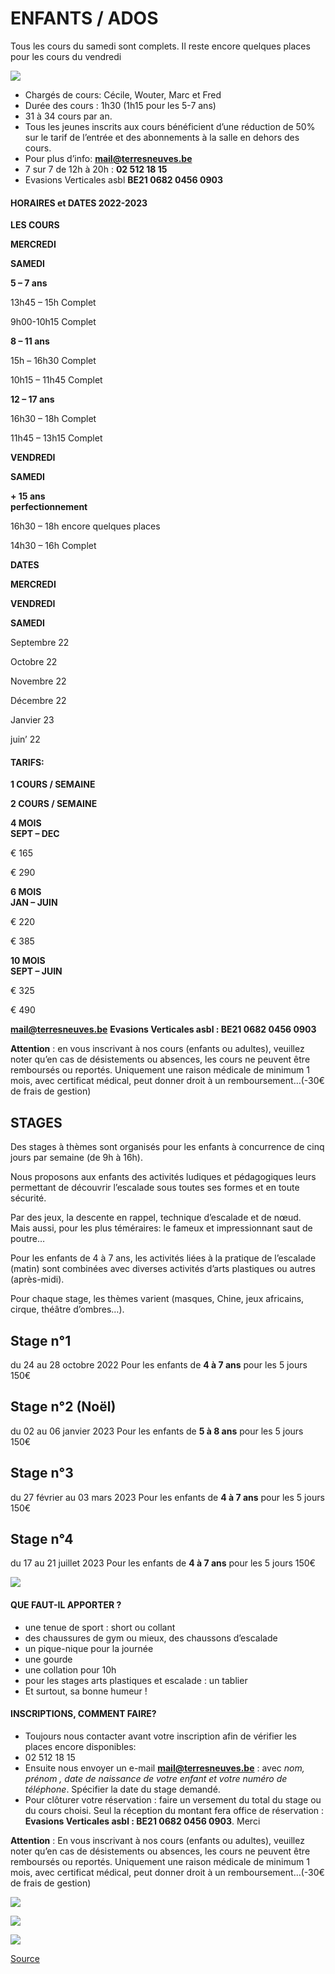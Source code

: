 ENFANTS / ADOS
==============

Tous les cours du samedi sont complets. Il reste encore quelques places pour les cours du vendredi

![](https://brusselsclimbing.be/wp-content/uploads/enfants007.jpg)

*   Chargés de cours: Cécile, Wouter, Marc et Fred
*   Durée des cours : 1h30 (1h15 pour les 5-7 ans)
*   31 à 34 cours par an.
*   Tous les jeunes inscrits aux cours bénéficient d’une réduction de 50% sur le tarif de l’entrée et des abonnements à la salle en dehors des cours.
*   Pour plus d’info: ****[mail@terresneuves.be](mailto:mail@terresneuves.be)****
*   7 sur 7 de 12h à 20h : **02 512 18 15**
*   Evasions Verticales asbl **BE21 0682 0456 0903**

#### HORAIRES et DATES 2022-2023

**LES COURS**

**MERCREDI**

**SAMEDI**

**5 – 7 ans**

13h45 – 15h Complet  

9h00-10h15 Complet  

**8 – 11 ans**

15h – 16h30 Complet  

10h15 – 11h45 Complet  

**12 – 17 ans**

16h30 – 18h Complet  

11h45 – 13h15 Complet  

**VENDREDI**

**SAMEDI**

**\+ 15 ans  
perfectionnement**

16h30 – 18h encore quelques places  

14h30 – 16h Complet  

**DATES**

**MERCREDI**

**VENDREDI**

**SAMEDI**

Septembre 22

Octobre 22

Novembre 22

Décembre 22

Janvier 23

juin’ 22

#### TARIFS:

**1 COURS / SEMAINE**

**2 COURS / SEMAINE**

**4 MOIS  
SEPT – DEC**

€ 165

€ 290

**6 MOIS  
JAN – JUIN**

€ 220

€ 385

**10 MOIS  
SEPT – JUIN**

€ 325

€ 490

**mail@terresneuves.be** **Evasions Verticales asbl : BE21 0682 0456 0903**

**Attention** : en vous inscrivant à nos cours (enfants ou adultes), veuillez noter qu’en cas de désistements ou absences, les cours ne peuvent être remboursés ou reportés. Uniquement une raison médicale de minimum 1 mois, avec certificat médical, peut donner droit à un remboursement…(-30€ de frais de gestion)

STAGES
------

Des stages à thèmes sont organisés pour les enfants à concurrence de cinq jours par semaine (de 9h à 16h).

Nous proposons aux enfants des activités ludiques et pédagogiques leurs permettant de découvrir l’escalade sous toutes ses formes et en toute sécurité.

Par des jeux, la descente en rappel, technique d’escalade et de nœud.  
Mais aussi, pour les plus téméraires: le fameux et impressionnant saut de poutre…

Pour les enfants de 4 à 7 ans, les activités liées à la pratique de l’escalade (matin) sont combinées avec diverses activités d’arts plastiques ou autres (après-midi).

Pour chaque stage, les thèmes varient (masques, Chine, jeux africains, cirque, théâtre d’ombres…).

Stage n°1
---------

du 24 au 28 octobre 2022 Pour les enfants de **4 à 7 ans** pour les 5 jours 150€

Stage n°2 (Noël)
----------------

du 02 au 06 janvier 2023 Pour les enfants de **5 à 8 ans** pour les 5 jours 150€

Stage n°3
---------

du 27 février au 03 mars 2023 Pour les enfants de **4 à 7 ans** pour les 5 jours 150€

Stage n°4
---------

du 17 au 21 juillet 2023 Pour les enfants de **4 à 7 ans** pour les 5 jours 150€

![](https://terresneuves.be/wp-content/uploads/enfnats-6-1024x299.jpg)

#### QUE FAUT-IL APPORTER ?

*   une tenue de sport : short ou collant
*   des chaussures de gym ou mieux, des chaussons d’escalade
*   un pique-nique pour la journée
*   une gourde
*   une collation pour 10h
*   pour les stages arts plastiques et escalade : un tablier
*   Et surtout, sa bonne humeur !

#### INSCRIPTIONS, COMMENT FAIRE?

*   Toujours nous contacter avant votre inscription afin de vérifier les places encore disponibles:
*   02 512 18 15
*   Ensuite nous envoyer un e-mail **[**mail@terresneuves.be**](mailto:mail@terresneuves.be)** : avec *nom, prénom , date de naissance de votre enfant et votre numéro de téléphone*. Spécifier la date du stage demandé.
*   Pour clôturer votre réservation : faire un versement du total du stage ou du cours choisi. Seul la réception du montant fera office de réservation : **Evasions Verticales asbl : BE21 0682 0456 0903**. Merci

**Attention** : En vous inscrivant à nos cours (enfants ou adultes), veuillez noter qu’en cas de désistements ou absences, les cours ne peuvent être remboursés ou reportés. Uniquement une raison médicale de minimum 1 mois, avec certificat médical, peut donner droit à un remboursement…(-30€ de frais de gestion)

[![](https://terresneuves.be/wp-content/uploads/present-2-cecile-domi-2-pdf-724x1024.jpg)](https://artnature.be/)

![](https://terresneuves.be/wp-content/uploads/stage-aout-light--724x1024.jpg)

![](https://terresneuves.be/wp-content/uploads/stage-nature-2-2022-1-680x1024.jpg)

[Source](https://terresneuves.be/enfants/)